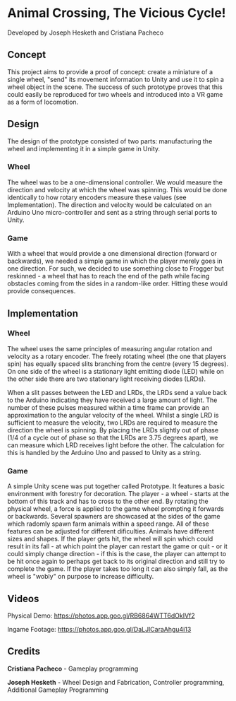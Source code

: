 # Animal Crossing, The Vicious Cycle!
Developed by Joseph Hesketh and Cristiana Pacheco

## Concept
This project aims to provide a proof of concept: create a miniature of a single wheel, "send" its movement information to Unity and use it to spin a wheel object in the scene. The success of such prototype proves that this could easily be reproduced for two wheels and introduced into a VR game as a form of locomotion.

## Design
The design of the prototype consisted of two parts: manufacturing the wheel and implementing it in a simple game in Unity.

### Wheel
The wheel was to be a one-dimensional controller. We would measure the direction and velocity at which the wheel was spinning. This would be done identically to how rotary encoders measure these values (see Implementation). The direction and velocity would be calculated on an Arduino Uno micro-controller and sent as a string through serial ports to Unity.

### Game
With a wheel that would provide a one dimensional direction (forward or backwards), we needed a simple game in which the player merely goes in one direction. For such, we decided to use something close to Frogger but reskinned - a wheel that has to reach the end of the path while facing obstacles coming from the sides in a random-like order. Hitting these would provide consequences.

## Implementation 

### Wheel
The wheel uses the same principles of measuring angular rotation and velocity as a rotary encoder. The freely rotating wheel (the one that players spin) has equally spaced slits branching from the centre (every 15 degrees). On one side of the wheel is a stationary light emitting diode (LED) while on the other side there are two stationary light receiving diodes (LRDs).

When a slit passes between the LED and LRDs, the LRDs send a value back to the Arduino indicating they have received a large amount of light. The number of these pulses measured within a time frame can provide an approximation to the angular velocity of the wheel. Whilst a single LRD is sufficient to measure the velocity, two LRDs are required to measure the direction the wheel is spinning. By placing the LRDs slightly out of phase (1/4 of a cycle out of phase so that the LRDs are 3.75 degrees apart), we can measure which LRD receives light before the other. The calculation for this is handled by the Arduino Uno and passed to Unity as a string.

### Game
A simple Unity scene was put together called Prototype. It features a basic environment with forestry for decoration. The player - a wheel - starts at the bottom of this track and has to cross to the other end. By rotating the physical wheel, a force is applied to the game wheel prompting it forwards or backwards. Several spawners are showcased at the sides of the game which radomly spawn farm animals within a speed range. All of these features can be adjusted for different dificulties. Animals have different sizes and shapes. If the player gets hit, the wheel will spin which could result in its fall - at which point the player can restart the game or quit - or it could simply change direction - if this is the case, the player can attempt to be hit once again to perhaps get back to its original direction and still try to complete the game. If the player takes too long it can also simply fall, as the wheel is "wobly" on purpose to increase difficulty. 

## Videos

Physical Demo: https://photos.app.goo.gl/RB6864WTT6dOkIVf2

Ingame Footage: https://photos.app.goo.gl/DaLJlCaraAhgu4i13

## Credits
**Cristiana Pacheco** - Gameplay programming

**Joseph Hesketh** - Wheel Design and Fabrication, Controller programming, Additional Gameplay Programming
